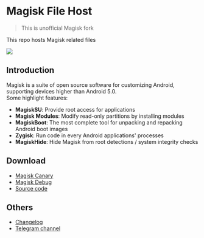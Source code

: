 # Magisk File Host
> This is unofficial Magisk fork


This repo hosts Magisk related files

![](https://github.com/topjohnwu/Magisk/raw/master/docs/images/logo.png)

## Introduction

Magisk is a suite of open source software for customizing Android, supporting devices higher than Android 5.0.<br>
Some highlight features:

- **MagiskSU**: Provide root access for applications
- **Magisk Modules**: Modify read-only partitions by installing modules
- **MagiskBoot**: The most complete tool for unpacking and repacking Android boot images
- **Zygisk**: Run code in every Android applications' processes
- **MagiskHide**: Hide Magisk from root detections / system integrity checks

## Download

- [Magisk Canary](https://gh.api.99988866.xyz/https://raw.githubusercontent.com/HuskyDG/magisk-files/main/app-release.apk)
- [Magisk Debug](https://gh.api.99988866.xyz/https://raw.githubusercontent.com/HuskyDG/magisk-files/main/app-debug.apk)
- [Source code](https://gh.api.99988866.xyz/https://raw.githubusercontent.com/HuskyDG/magisk-files/main/source-code.zip)

## Others

- [Changelog](https://github.com/HuskyDG/magisk-files/blob/main/note.md)
- [Telegram channel](https://t.me/HuskyDG)
